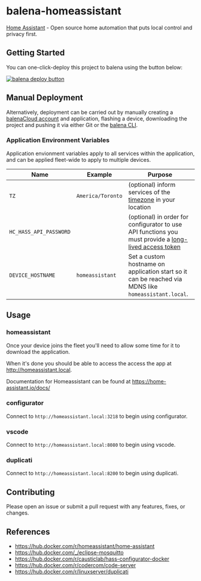 # balena-homeassistant

[Home Assistant](https://www.home-assistant.io/) - Open source home automation that puts local control and privacy first.

## Getting Started

You can one-click-deploy this project to balena using the button below:

[![balena deploy button](https://balena.io/deploy.svg)](https://dashboard.balena-cloud.com/deploy?repoUrl=https://github.com/klutchell/balena-homeassistant)

## Manual Deployment

Alternatively, deployment can be carried out by manually creating a [balenaCloud account](https://dashboard.balena-cloud.com) and application, flashing a device, downloading the project and pushing it via either Git or the [balena CLI](https://github.com/balena-io/balena-cli).

### Application Environment Variables

Application envionment variables apply to all services within the application, and can be applied fleet-wide to apply to multiple devices.

| Name                   | Example           | Purpose                                                                                                                                                                             |
| ---------------------- | ----------------- | ----------------------------------------------------------------------------------------------------------------------------------------------------------------------------------- |
| `TZ`                   | `America/Toronto` | (optional) inform services of the [timezone](https://en.wikipedia.org/wiki/List_of_tz_database_time_zones) in your location                                                         |
| `HC_HASS_API_PASSWORD` |                   | (optional) in order for configurator to use API functions you must provide a [long-lived access token](https://developers.home-assistant.io/docs/auth_api/#long-lived-access-token) |
| `DEVICE_HOSTNAME`      | `homeassistant`   | Set a custom hostname on application start so it can be reached via MDNS like `homeassistant.local`.                                                                                       |

## Usage

### homeassistant

Once your device joins the fleet you'll need to allow some time for it to download the application.

When it's done you should be able to access the access the app at http://homeassistant.local.

Documentation for Homeassistant can be found at https://home-assistant.io/docs/

### configurator

Connect to `http://homeassistant.local:3218` to begin using configurator.

### vscode

Connect to `http://homeassistant.local:8080` to begin using vscode.

### duplicati

Connect to `http://homeassistant.local:8200` to begin using duplicati.

## Contributing

Please open an issue or submit a pull request with any features, fixes, or changes.

## References

- <https://hub.docker.com/r/homeassistant/home-assistant>
- <https://hub.docker.com/_/eclipse-mosquitto>
- <https://hub.docker.com/r/causticlab/hass-configurator-docker>
- <https://hub.docker.com/r/codercom/code-server>
- <https://hub.docker.com/r/linuxserver/duplicati>
